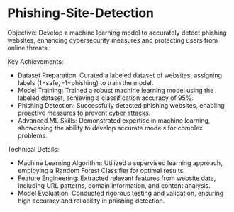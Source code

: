 # Phishing-Site-Detection
Objective: Develop a machine learning model to accurately detect phishing websites, enhancing cybersecurity measures and protecting users from online threats.

Key Achievements:

- Dataset Preparation: Curated a labeled dataset of websites, assigning labels (1=safe, -1=phishing) to train the model.
- Model Training: Trained a robust machine learning model using the labeled dataset, achieving a classification accuracy of 95%.
- Phishing Detection: Successfully detected phishing websites, enabling proactive measures to prevent cyber attacks.
- Advanced ML Skills: Demonstrated expertise in machine learning, showcasing the ability to develop accurate models for complex problems.

Technical Details:

- Machine Learning Algorithm: Utilized a supervised learning approach, employing a Random Forest Classifier for optimal results.
- Feature Engineering: Extracted relevant features from website data, including URL patterns, domain information, and content analysis.
- Model Evaluation: Conducted rigorous testing and validation, ensuring high accuracy and reliability in phishing detection.
